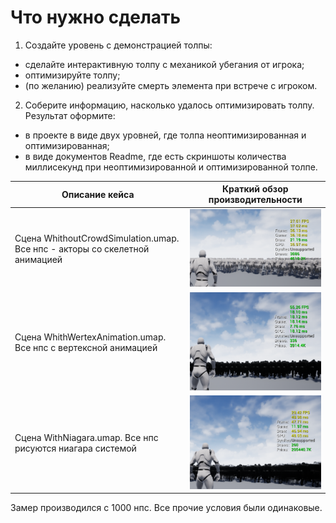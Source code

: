 # Что нужно сделать
1. Создайте уровень с демонстрацией толпы:
- сделайте интерактивную толпу с механикой убегания от игрока; 
- оптимизируйте толпу;
- (по желанию) реализуйте смерть элемента при встрече с игроком.
2. Соберите информацию, насколько удалось оптимизировать толпу. Результат оформите:
- в проекте в виде двух уровней, где толпа неоптимизированная и оптимизированная;
- в виде документов Readme, где есть скриншоты количества миллисекунд при неоптимизированной и оптимизированной толпе.


| Описание  кейса                       | Краткий обзор производительности                    |
|--------------------------------|---------------------------------|
| Сцена WhithoutCrowdSimulation.umap. Все нпс - акторы со скелетной анимацией     | ![Image1](https://github.com/00wz/CrowdSimulation/blob/main/Screenshots/with_skelet_animation.png) |
| Сцена WhithWertexAnimation.umap. Все нпс с вертексной анимацией  | ![Image2](https://github.com/00wz/CrowdSimulation/blob/main/Screenshots/with_vertex_animation.png) |
| Сцена WithNiagara.umap. Все нпс рисуются ниагара системой     | ![Image3](https://github.com/00wz/CrowdSimulation/blob/main/Screenshots/with_niagara_system.png) |

Замер производился с 1000 нпс. Все прочие условия были одинаковые.
